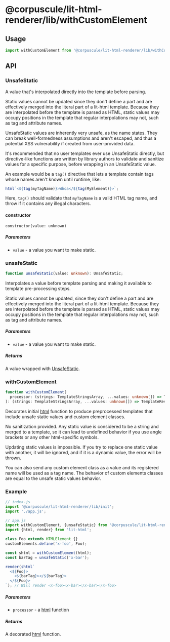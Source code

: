 # @corpuscule/lit-html-renderer/lib/withCustomElement

## Usage

```typescript
import withCustomElement from '@corpuscule/lit-html-renderer/lib/withCustomElement';
```

## API

### UnsafeStatic

A value that's interpolated directly into the template before parsing.

Static values cannot be updated since they don't define a part and are
effectively merged into the literal part of a lit-html template. Because
they are interpolated before the template is parsed as HTML, static values
may occupy positions in the template that regular interpolations may not,
such as tag and attribute names.

UnsafeStatic values are inherently very unsafe, as the name states. They
can break well-formedness assumptions and aren't escaped, and thus a
potential XSS vulnerability if created from user-provided data.

It's recommended that no user templates ever use UnsafeStatic directly,
but directive-like functions are written by library authors to validate
and sanitize values for a specific purpose, before wrapping in an
UnsafeStatic value.

An example would be a `tag()` directive that lets a template contain tags
whose names aren't known until runtime, like:

```javascript
html`<${tag(myTagName)}>Whoa</${tag(MyElement)}>`;
```

Here, `tag()` should validate that `myTagName` is a valid HTML tag name,
and throw if it contains any illegal characters.

#### constructor

```
constructor(value: unknown)
```

##### Parameters

- `value` - a value you want to make static.

### unsafeStatic

```typescript
function unsafeStatic(value: unknown): UnsafeStatic;
```

Interpolates a value before template parsing and making it available to
template pre-processing steps.

Static values cannot be updated, since they don't define a part and are
effectively merged into the literal part of a lit-html template. Because
they are interpolated before the template is parsed as HTML, static values
may occupy positions in the template that regular interpolations may not,
such as tag and attribute names.

##### Parameters

- `value` - a value you want to make static.

##### Returns

A value wrapped with [UnsafeStatic](#unsafestatic).

### withCustomElement

```typescript
function withCustomElement(
  processor: (strings: TemplateStringsArray, ...values: unknown[]) => TemplateResult,
): (strings: TemplateStringsArray, ...values: unknown[]) => TemplateResult;
```

Decorates initial [html](https://lit-html.polymer-project.org/api/modules/lit_html.html#html)
function to produce preprocessed templates that include unsafe static values and
custom element classes.

No sanitization provided. Any static value is considered to be a string and
merged to a template, so it can lead to undefined behavior if you use angle
brackets or any other html-specific symbols.

Updating static values is impossible. If you try to replace one static value
with another, it will be ignored, and if it is a dynamic value, the error will
be thrown.

You can also send any custom element class as a value and its registered name
will be used as a tag name. The behavior of custom elements classes are equal to
the unsafe static values behavior.

### Example

```typescript
// index.js
import '@corpuscule/lit-html-renderer/lib/init';
import './app.js';

// app.js
import withCustomElement, {unsafeStatic} from '@corpuscule/lit-html-renderer';
import {html, render} from 'lit-html';

class Foo extends HTMLElement {}
customElements.define('x-foo', Foo);

const shtml = withCustomElement(html);
const barTag = unsafeStatic('x-bar');

render(shtml`
  <${Foo}>
    <${barTag}></${barTag}>
  </${Foo}>
`); // Will render <x-foo><x-bar></x-bar></x-foo>
```

##### Parameters

- `processor` - a [html](https://lit-html.polymer-project.org/api/modules/lit_html.html#html)
  function

##### Returns

A decorated [html](https://lit-html.polymer-project.org/api/modules/lit_html.html#html)
function.
